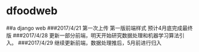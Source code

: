 # dfoodweb
##a django web
###2017/4/21 第一次上传 第一版前端样式 预计4月底完成最终版
###2017/4/28 更新一部分前端，明天开始研究数据处理和机器学习算法引入。
###2017/4/29 继续更新前端，数据处理推后，5月前进行归入